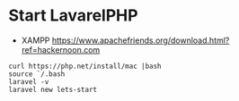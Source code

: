 # Start LavarelPHP

- XAMPP https://www.apachefriends.org/download.html?ref=hackernoon.com

```
curl https://php.net/install/mac |bash
source `/.bash
laravel -v
laravel new lets-start
```
```
```
